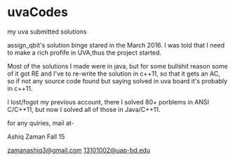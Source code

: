 # uvaCodes
my uva submitted solutions

assign_qbit's solution binge stared in the March 2016. I was told that I need to make a rich profife in UVA,thus the project started. 

Most of the solutions I made were in java, but for some bullshit reason some of it got RE and I've to re-write the solution in c++11, so that it gets an AC, so if not any source code found but saying solved in uva board it's probably in c++11. 


I lost/fogot my previous account, there I solved 80+ porblems in ANSI C/C++11, but now I solved all of those in Java/C++11. 

for any quiries, mail at- 

Ashiq Zaman
Fall 15

zamanashiq3@gmail.com
13101002@uap-bd.edu
